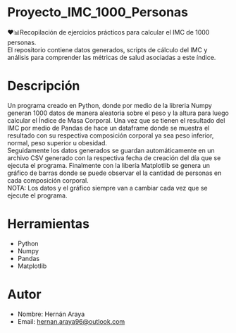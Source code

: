 # Proyecto_IMC_1000_Personas
❤️📊Recopilación de ejercicios prácticos para calcular el IMC de 1000 personas.  
El repositorio contiene datos generados, scripts de cálculo del IMC y análisis para comprender las métricas de salud asociadas a este índice.

# Descripción
Un programa creado en Python, donde por medio de la libreria Numpy generan 1000 datos de manera aleatoria sobre el peso y la altura para luego calcular el Índice de Masa Corporal.
Una vez que se tienen el resultado del IMC por medio de Pandas de hace un dataframe donde se muestra el resultado con su respectiva composición corporal ya sea peso inferior, normal, peso superior u obesidad.  
Seguidamente los datos generados se guardan automáticamente en un archivo CSV generado con la respectiva fecha de creación del día que se ejecuta el programa.
Finalmente con la libería Matplotlib se genera un gráfico de barras donde se puede observar el la cantidad de personas en cada composición corporal.  
NOTA: Los datos y el gráfico siempre van a cambiar cada vez que se ejecute el programa.

# Herramientas
- Python
- Numpy
- Pandas
- Matplotlib

# Autor
- Nombre: Hernán Araya
- Email: hernan.araya96@outlook.com
